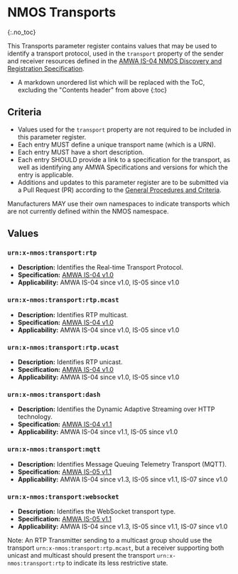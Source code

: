 # NMOS Transports
{:.no_toc}

This Transports parameter register contains values that may be used to identify a transport protocol, used in the `transport` property of the sender and receiver resources defined in the [AMWA IS-04 NMOS Discovery and Registration Specification](https://specs.amwa.tv/is-04).

- A markdown unordered list which will be replaced with the ToC, excluding the "Contents header" from above
{:toc}

## Criteria

- Values used for the `transport` property are not required to be included in this parameter register.
- Each entry MUST define a unique transport name (which is a URN).
- Each entry MUST have a short description.
- Each entry SHOULD provide a link to a specification for the transport, as well as identifying any AMWA Specifications and versions for which the entry is applicable.
- Additions and updates to this parameter register are to be submitted via a Pull Request (PR) according to the [General Procedures and Criteria](../common/).

Manufacturers MAY use their own namespaces to indicate transports which are not currently defined within the NMOS namespace.

## Values

### `urn:x-nmos:transport:rtp`
- **Description:** Identifies the Real-time Transport Protocol.
- **Specification:** [AMWA IS-04 v1.0](https://specs.amwa.tv/is-04/v1.0)
- **Applicability:** AMWA IS-04 since v1.0, IS-05 since v1.0

### `urn:x-nmos:transport:rtp.mcast`
- **Description:** Identifies RTP multicast.
- **Specification:** [AMWA IS-04 v1.0](https://specs.amwa.tv/is-04/v1.0)
- **Applicability:** AMWA IS-04 since v1.0, IS-05 since v1.0

### `urn:x-nmos:transport:rtp.ucast`
- **Description:** Identifies RTP unicast.
- **Specification:** [AMWA IS-04 v1.0](https://specs.amwa.tv/is-04/v1.0)
- **Applicability:** AMWA IS-04 since v1.0, IS-05 since v1.0

### `urn:x-nmos:transport:dash`
- **Description:** Identifies the Dynamic Adaptive Streaming over HTTP technology.
- **Specification:** [AMWA IS-04 v1.1](https://specs.amwa.tv/is-04/v1.1)
- **Applicability:** AMWA IS-04 since v1.1, IS-05 since v1.0

### `urn:x-nmos:transport:mqtt`
- **Description:** Identifies Message Queuing Telemetry Transport (MQTT).
- **Specification:** [AMWA IS-05 v1.1](https://specs.amwa.tv/is-05/v1.1)
- **Applicability:** AMWA IS-04 since v1.3, IS-05 since v1.1, IS-07 since v1.0

### `urn:x-nmos:transport:websocket`
- **Description:** Identifies the WebSocket transport type.
- **Specification:** [AMWA IS-05 v1.1](https://specs.amwa.tv/is-05/v1.1)
- **Applicability:** AMWA IS-04 since v1.3, IS-05 since v1.1, IS-07 since v1.0

Note: An RTP Transmitter sending to a multicast group should use the transport `urn:x-nmos:transport:rtp.mcast`, but a receiver supporting both unicast and multicast should present the transport `urn:x-nmos:transport:rtp` to indicate its less restrictive state.
